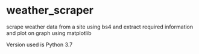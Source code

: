 # weather_scraper
scrape weather data from a site using bs4 and extract required information and plot on graph using matplotlib

Version used is Python 3.7

